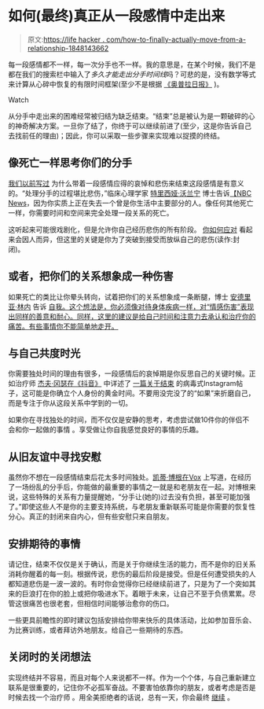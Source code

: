 # 如何(最终)真正从一段感情中走出来

> 原文:[https://life hacker . com/how-to-finally-actually-move-from-a-relationship-1848143662](https://lifehacker.com/how-to-finally-actually-move-on-from-a-relationship-1848143662)

每一段感情都不一样，每一次分手也不一样。我的意思是，在某个时候，我们不是都在我们的搜索栏中输入了*多久才能走出分手时间线*吗？可悲的是，没有数学等式来计算从心碎中恢复的有限时间框架(至少不是根据 [《奥普拉日报》](https://www.oprahdaily.com/life/relationships-love/a29612414/how-long-to-get-over-someone/) )。

Watch

从分手中走出来的困难经常被归结为缺乏结束。“结束”总是被认为是一颗破碎的心的神奇解决方案。一旦你了结了，你终于可以继续前进了(至少，这是你告诉自己去找前任的理由)；因此，你可以采取一些步骤来实现难以捉摸的终结。

## **像死亡一样思考你们的分手**

[我们以前写过](https://lifehacker.com/what-not-to-say-to-a-friend-going-through-a-breakup-an-1847754359) 为什么带着一段感情应得的哀悼和悲伤来结束这段感情是有意义的。“处理分手的过程堪比悲伤，”临床心理学家 [特里西娅·沃兰宁](https://www.drtricia.co/about) 博士告诉[【NBC News](https://www.nbcnews.com/better/lifestyle/how-mourn-breakup-so-you-can-truly-move-ncna1034181)，因为你实质上正在失去一个曾是你生活中主要部分的人。像任何其他死亡一样，你需要时间和空间来完全处理一段关系的死亡。

这听起来可能很戏剧化，但是允许你自己经历悲伤的所有阶段。 [你如何应对](https://lifehacker.com/how-to-cope-with-grief-1828258625) 看起来会因人而异，但这里的关键是你为了突破到接受而放纵自己的悲伤(读作:封闭)。

## **或者，把你们的关系想象成一种伤害**

如果死亡的类比让你晕头转向，试着把你们的关系想象成一条断腿，博士 [安德里亚·林内](https://www.fluxpsychology.com/contents/about/who) 告诉 [自我。这个想法是，你必须像对待身体疾病一样，对“情感伤害”表现出同样的善意和耐心。同样，这里的建议是给自己时间和注意力去承认和治疗你的痛苦。有些事情你不能简单地走开。](https://www.self.com/story/get-over-a-breakup)

## **与自己共度时光**

你需要独处时间的理由有很多，一段感情后的哀悼期是你反思自己的关键时候。正如治疗师 [杰夫·冈瑟在《抖音》](https://www.tiktok.com/@therapyden/video/7032295088696921350?is_copy_url=1&is_from_webapp=v1) 中详述了 [一篇关于结束](https://www.instagram.com/p/CWBdCBRqcuw/) 的病毒式Instagram帖子，这可能是你确立个人身份的黄金时间。不要用没完没了的“如果”来折磨自己，而是专注于你从这段关系中学到的一切。

如果你在寻找独处的时间，而不仅仅是安静的思考，考虑尝试做10件你的伴侣不会和你一起做的事情 。享受做让你自我感觉良好的事情的乐趣。

## 从旧友谊中寻找安慰

虽然你不想在一段感情结束后花太多时间独处。[凯蒂·博根在Vox](https://www.vox.com/first-person/2017/1/3/13938008/breakup-strategies-research) 上写道，在经历了一场纷乱的分手后，你能做的最重要的事情之一就是和老朋友在一起。对博根来说，这些特殊的关系有力量提醒她，“分手让(她的)过去没有负担，甚至可能加强了。”即使这些人不是你的主要支持系统，与老朋友重新联系可能是你需要的恢复性分心。真正的封闭来自内心，但有些安慰只来自朋友。

## **安排期待的事情**

请记住，结束不仅仅是关于确认，而是关于你继续生活的能力，而不是你的旧关系消耗你醒着的每一刻。根据传说，悲伤的最后阶段是接受。但是任何遭受损失的人都知道悲伤是一波一波的。有时你会觉得你已经继续前进了，只是为了一个突如其来的巨浪打在你的脸上或把你吸进水下。着眼于未来，让自己不至于负债累累。尽管这很痛苦也很老套，但相信时间能够治愈你的伤口。

一些更具前瞻性的即时建议包括安排给你带来快乐的具体活动，比如参加音乐会、为比赛训练，或者拜访外地朋友。给自己一些期待的东西。

## **关闭时的关闭想法**

实现终结并不容易，而且对每个人来说都不一样。作为一个个体，与自己重新建立联系是很重要的，记住你不必孤军奋战。不要害怕依靠你的朋友，或者考虑是否是时候去找一个治疗师 。用全美拒绝者的话说，总有一天，你会最终 [继续](https://www.youtube.com/watch?v=XleOkGsYgO8) 。